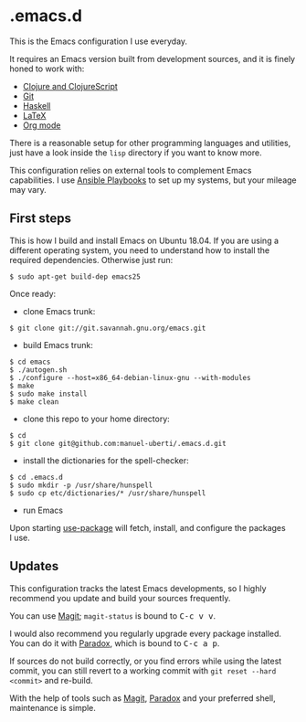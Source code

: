 # .emacs.d

This is the Emacs configuration I use everyday.

It requires an Emacs version built from development sources, and it is finely
honed to work with:

- [Clojure and ClojureScript](https://github.com/clojure-emacs/cider)
- [Git](https://magit.vc/)
- [Haskell](https://github.com/commercialhaskell/intero)
- [LaTeX](https://www.gnu.org/software/auctex/)
- [Org mode](https://orgmode.org/)

There is a reasonable setup for other programming languages and utilities, just
have a look inside the `lisp` directory if you want to know more.

This configuration relies on external tools to complement Emacs
capabilities. I use [Ansible
Playbooks](https://github.com/manuel-uberti/playbooks) to set up my systems, but
your mileage may vary.

## First steps

This is how I build and install Emacs on Ubuntu 18.04. If you are using a
different operating system, you need to understand how to install the required
dependencies. Otherwise just run:

```console
$ sudo apt-get build-dep emacs25
```

Once ready:

- clone Emacs trunk:

```console
$ git clone git://git.savannah.gnu.org/emacs.git
```

- build Emacs trunk:

```console
$ cd emacs
$ ./autogen.sh
$ ./configure --host=x86_64-debian-linux-gnu --with-modules
$ make
$ sudo make install
$ make clean
```

- clone this repo to your home directory:

```console
$ cd
$ git clone git@github.com:manuel-uberti/.emacs.d.git
```

- install the dictionaries for the spell-checker:

```console
$ cd .emacs.d
$ sudo mkdir -p /usr/share/hunspell
$ sudo cp etc/dictionaries/* /usr/share/hunspell
```

- run Emacs

Upon starting [use-package](https://github.com/jwiegley/use-package) will fetch,
install, and configure the packages I use.

## Updates
This configuration tracks the latest Emacs developments, so I highly recommend
you update and build your sources frequently.

You can use [Magit](https://github.com/magit/magit); `magit-status` is bound
to <kbd>C-c v v</kbd>.

I would also recommend you regularly upgrade every package installed. You can do
it with [Paradox](https://github.com/Bruce-Connor/paradox), which is bound to
<kbd>C-c a p</kbd>.

If sources do not build correctly, or you find errors while using the latest
commit, you can still revert to a working commit with `git reset --hard
<commit>` and re-build.

With the help of tools such as [Magit](https://github.com/magit/magit),
[Paradox](https://github.com/Bruce-Connor/paradox) and your preferred shell,
maintenance is simple.
